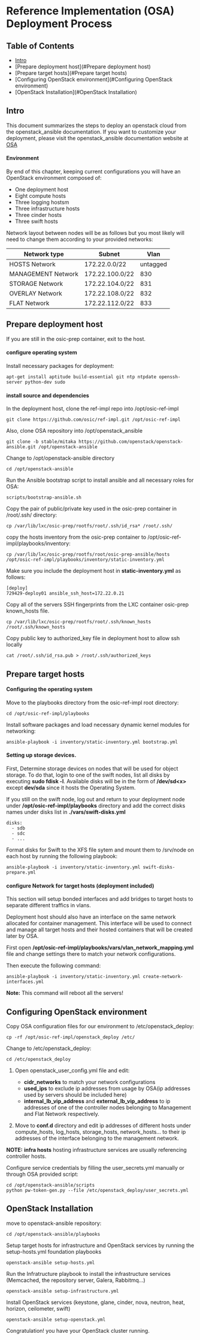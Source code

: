 Reference Implementation (OSA) Deployment Process
=======================

Table of Contents
-----------------
* [Intro](#Intro)
* [Prepare deployment host](#Prepare deployment host)
* [Prepare target hosts](#Prepare target hosts)
* [Configuring OpenStack environment](#Configuring OpenStack environment)
* [OpenStack Installation](#OpenStack Installation)

Intro
------

This document summarizes the steps to deploy an openstack cloud from the openstack_ansible documentation. If you want to customize your deployment, please visit the openstack_ansible documentation website at [OSA](http://docs.openstack.org/developer/openstack-ansible/install-guide/)

#### Environment

By end of this chapter, keeping current configurations you will have an OpenStack environment composed of:
- One deployment host
- Eight compute hosts
- Three logging hostsm
- Three infrastructure hosts
- Three cinder hosts
- Three swift hosts

Network layout between nodes will be as follows but you most likely will need to change them according to your provided networks:

| Network type       | Subnet          | Vlan     |
|--------------------|-----------------|----------|
| HOSTS Network      | 172.22.0.0/22   | untagged |
| MANAGEMENT Network | 172.22.100.0/22 | 830      |
| STORAGE Network    | 172.22.104.0/22 | 831      |
| OVERLAY Network    | 172.22.108.0/22 | 832      |
| FLAT Network       | 172.22.112.0/22 | 833      |



Prepare deployment host
-----------------------

If you are still in the osic-prep container, exit to the host.

#### configure operating system
Install necessary packages for deployment:

    apt-get install aptitude build-essential git ntp ntpdate openssh-server python-dev sudo

#### install source and dependencies
In the deployment host, clone the ref-impl repo into /opt/osic-ref-impl

    git clone https://github.com/osic/ref-impl.git /opt/osic-ref-impl

Also, clone OSA repository into /opt/openstack_ansible

    git clone -b stable/mitaka https://github.com/openstack/openstack-ansible.git /opt/openstack-ansible

Change to /opt/openstack-ansible directory

    cd /opt/openstack-ansible

Run the Ansible bootstrap script to install ansible and all necessary roles for OSA:

    scripts/bootstrap-ansible.sh

Copy the pair of public/private key used in the osic-prep container in /root/.ssh/ directory:

    cp /var/lib/lxc/osic-prep/rootfs/root/.ssh/id_rsa* /root/.ssh/

copy the hosts inventory from the osic-prep container to /opt/osic-ref-impl/playbooks/inventory:

    cp /var/lib/lxc/osic-prep/rootfs/root/osic-prep-ansible/hosts /opt/osic-ref-impl/playbooks/inventory/static-inventory.yml

Make sure you include the deployment host in __static-inventory.yml__ as follows:

    [deploy]
    729429-deploy01 ansible_ssh_host=172.22.0.21

Copy all of the servers SSH fingerprints from the LXC container osic-prep known_hosts file.

    cp /var/lib/lxc/osic-prep/rootfs/root/.ssh/known_hosts /root/.ssh/known_hosts

Copy public key to authorized_key file in deployment host to allow ssh locally

    cat /root/.ssh/id_rsa.pub > /root/.ssh/authorized_keys

Prepare target hosts
-----------------------

#### Configuring the operating system

Move to the playbooks directory from the osic-ref-impl root directory:

    cd /opt/osic-ref-impl/playbooks

Install software packages and load necessary dynamic kernel modules for networking:

    ansible-playbook -i inventory/static-inventory.yml bootstrap.yml

#### Setting up storage devices.

First, Determine storage devices on nodes that will be used for object storage. To do that, login to one of the swift nodes, list all disks by executing __sudo fdisk -l__. Available disks will be in the form of __/dev/sd\<x>__ except __dev/sda__ since it hosts the Operating System.

If you still on the swift node, log out and return to your deployment node under __/opt/osic-ref-impl/playbooks__ directory and add the correct disks names under disks list in __./vars/swift-disks.yml__

    disks:
      - sdb
      - sdc
      - ...


Format disks for Swift to the XFS file sytem and mount them to /srv/node on each host by running the following playbook:

    ansible-playbook -i inventory/static-inventory.yml swift-disks-prepare.yml


#### configure Network for target hosts (deployment included)

This section will setup bonded interfaces and add bridges to target hosts to separate different traffics in vlans.

Deployment host should also have an interface on the same network allocated for container management. This interface will be used to connect and manage all target hosts and their hosted containers that will be created later by OSA.


First open __/opt/osic-ref-impl/playbooks/vars/vlan_network_mapping.yml__ file and change settings there to match your network configurations.

Then execute the following command:

    ansible-playbook -i inventory/static-inventory.yml create-network-interfaces.yml

__Note:__ This command will reboot all the servers!



Configuring OpenStack environment
----------------------------------

Copy OSA configuration files for our environment to /etc/openstack_deploy:

    cp -rf /opt/osic-ref-impl/openstack_deploy /etc/


Change to /etc/openstack_deploy:

    cd /etc/openstack_deploy

1. Open openstack_user_config.yml file and edit:
   * __cidr_networks__ to match your network configurations
   * __used_ips__ to exclude ip addresses from usage by OSA(ip addresses used by servers should be included here)
   * __internal_lb_vip_address__ and __external_lb_vip_address__ to ip addresses of one of the controller nodes belonging to Management and Flat Network respectively.

2. Move to __conf.d__ directory and edit ip addresses of different hosts under compute_hosts, log_hosts, storage_hosts, network_hosts... to their ip addresses of the interface belonging to the management network.

__NOTE:__ __infra hosts__ hosting infrastructure services are usually referencing controller hosts.

Configure service credentials by filling the user_secrets.yml manually or through OSA provided script:

    cd /opt/openstack-ansible/scripts
    python pw-token-gen.py --file /etc/openstack_deploy/user_secrets.yml

OpenStack Installation
-----------------------

move to openstack-ansible repository:

    cd /opt/openstack-ansible/playbooks

Setup target hosts for infrastructure and OpenStack services by running the setup-hosts.yml foundation playbooks

    openstack-ansible setup-hosts.yml

Run the Infratructure playbook to install the infrastructure services (Memcached, the repository server, Galera, Rabbitmq...)

    openstack-ansible setup-infrastructure.yml

Install OpenStack services (keystone, glane, cinder, nova, neutron, heat, horizon, ceilometer, swift)

    openstack-ansible setup-openstack.yml


Congratulation! you have your OpenStack cluster running.
